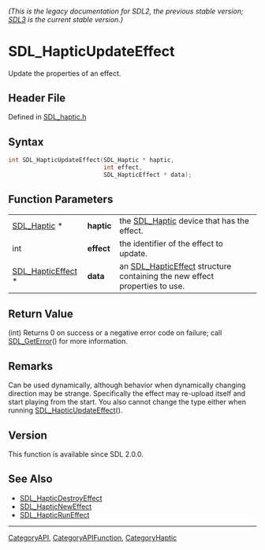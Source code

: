 ###### (This is the legacy documentation for SDL2, the previous stable version; [SDL3](https://wiki.libsdl.org/SDL3/) is the current stable version.)
# SDL_HapticUpdateEffect

Update the properties of an effect.

## Header File

Defined in [SDL_haptic.h](https://github.com/libsdl-org/SDL/blob/SDL2/include/SDL_haptic.h)

## Syntax

```c
int SDL_HapticUpdateEffect(SDL_Haptic * haptic,
                           int effect,
                           SDL_HapticEffect * data);
```

## Function Parameters

|                                        |            |                                                                                                |
| -------------------------------------- | ---------- | ---------------------------------------------------------------------------------------------- |
| [SDL_Haptic](SDL_Haptic) *             | **haptic** | the [SDL_Haptic](SDL_Haptic) device that has the effect.                                       |
| int                                    | **effect** | the identifier of the effect to update.                                                        |
| [SDL_HapticEffect](SDL_HapticEffect) * | **data**   | an [SDL_HapticEffect](SDL_HapticEffect) structure containing the new effect properties to use. |

## Return Value

(int) Returns 0 on success or a negative error code on failure; call
[SDL_GetError](SDL_GetError)() for more information.

## Remarks

Can be used dynamically, although behavior when dynamically changing
direction may be strange. Specifically the effect may re-upload itself and
start playing from the start. You also cannot change the type either when
running [SDL_HapticUpdateEffect](SDL_HapticUpdateEffect)().

## Version

This function is available since SDL 2.0.0.

## See Also

- [SDL_HapticDestroyEffect](SDL_HapticDestroyEffect)
- [SDL_HapticNewEffect](SDL_HapticNewEffect)
- [SDL_HapticRunEffect](SDL_HapticRunEffect)

----
[CategoryAPI](CategoryAPI), [CategoryAPIFunction](CategoryAPIFunction), [CategoryHaptic](CategoryHaptic)

